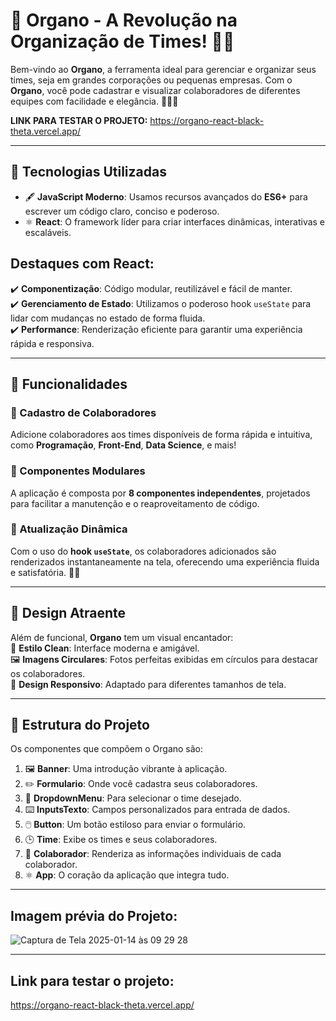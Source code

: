 # 🌟 Organo - A Revolução na Organização de Times! 💼✨

Bem-vindo ao **Organo**, a ferramenta ideal para gerenciar e organizar seus times, seja em grandes corporações ou pequenas empresas. Com o **Organo**, você pode cadastrar e visualizar colaboradores de diferentes equipes com facilidade e elegância. 🎯🧑‍💻

**LINK PARA TESTAR O PROJETO:**
https://organo-react-black-theta.vercel.app/

---

## 🚀 Tecnologias Utilizadas

- 🖋️ **JavaScript Moderno**: Usamos recursos avançados do **ES6+** para escrever um código claro, conciso e poderoso.  
- ⚛️ **React**: O framework líder para criar interfaces dinâmicas, interativas e escaláveis.

## Destaques com React:
✔️ **Componentização**: Código modular, reutilizável e fácil de manter.  
✔️ **Gerenciamento de Estado**: Utilizamos o poderoso hook `useState` para lidar com mudanças no estado de forma fluida.  
✔️ **Performance**: Renderização eficiente para garantir uma experiência rápida e responsiva.

---

## 🌟 Funcionalidades

### 👥 Cadastro de Colaboradores
Adicione colaboradores aos times disponíveis de forma rápida e intuitiva, como **Programação**, **Front-End**, **Data Science**, e mais!

### 🧩 Componentes Modulares
A aplicação é composta por **8 componentes independentes**, projetados para facilitar a manutenção e o reaproveitamento de código.

### 🔄 Atualização Dinâmica
Com o uso do **hook `useState`**, os colaboradores adicionados são renderizados instantaneamente na tela, oferecendo uma experiência fluida e satisfatória. 🌊✨

---

## 🎨 Design Atraente

Além de funcional, **Organo** tem um visual encantador:  
🎨 **Estilo Clean**: Interface moderna e amigável.  
🖼️ **Imagens Circulares**: Fotos perfeitas exibidas em círculos para destacar os colaboradores.  
📱 **Design Responsivo**: Adaptado para diferentes tamanhos de tela.

---

## 📂 Estrutura do Projeto

Os componentes que compõem o Organo são:

1. 🖼️ **Banner**: Uma introdução vibrante à aplicação.  
2. ✏️ **Formulario**: Onde você cadastra seus colaboradores.  
3. 🔽 **DropdownMenu**: Para selecionar o time desejado.  
4. ⌨️ **InputsTexto**: Campos personalizados para entrada de dados.  
5. 🖱️ **Button**: Um botão estiloso para enviar o formulário.  
6. 🕒 **Time**: Exibe os times e seus colaboradores.  
7. 👤 **Colaborador**: Renderiza as informações individuais de cada colaborador.  
8. ⚛️ **App**: O coração da aplicação que integra tudo.

---

## Imagem prévia do Projeto:

![Captura de Tela 2025-01-14 às 09 29 28](https://github.com/user-attachments/assets/5f7bc354-34d9-498a-b8b9-23f4cf3438ee)

---

## Link para testar o projeto:

https://organo-react-black-theta.vercel.app/


